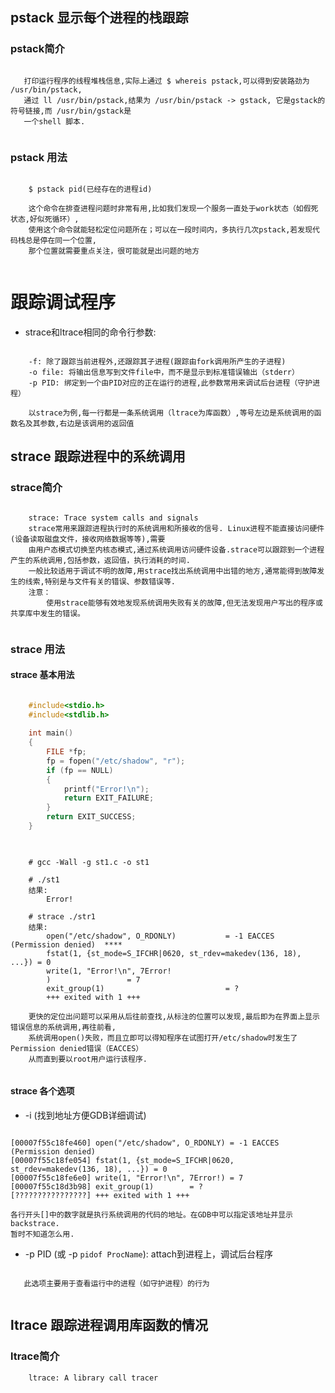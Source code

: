 
## pstack 显示每个进程的栈跟踪

### pstack简介

``` shell

   打印运行程序的线程堆栈信息,实际上通过 $ whereis pstack,可以得到安装路劲为 /usr/bin/pstack,
   通过 ll /usr/bin/pstack,结果为 /usr/bin/pstack -> gstack, 它是gstack的符号链接,而 /usr/bin/gstack是
   一个shell 脚本.
         
```

### pstack 用法

``` shell

    $ pstack pid(已经存在的进程id)
    
    这个命令在排查进程问题时非常有用,比如我们发现一个服务一直处于work状态（如假死状态,好似死循环）,
    使用这个命令就能轻松定位问题所在；可以在一段时间内，多执行几次pstack,若发现代码栈总是停在同一个位置,
    那个位置就需要重点关注，很可能就是出问题的地方
         
```

# 跟踪调试程序

- strace和ltrace相同的命令行参数:

``` shell
    
    -f: 除了跟踪当前进程外,还跟踪其子进程(跟踪由fork调用所产生的子进程)
    -o file: 将输出信息写到文件file中，而不是显示到标准错误输出（stderr）
    -p PID: 绑定到一个由PID对应的正在运行的进程,此参数常用来调试后台进程（守护进程）
    
    以strace为例,每一行都是一条系统调用（ltrace为库函数）,等号左边是系统调用的函数名及其参数,右边是该调用的返回值  
```

## strace 跟踪进程中的系统调用

### strace简介

``` shell

    strace: Trace system calls and signals 
    strace常用来跟踪进程执行时的系统调用和所接收的信号. Linux进程不能直接访问硬件(设备读取磁盘文件，接收网络数据等等),需要
    由用户态模式切换至内核态模式,通过系统调用访问硬件设备.strace可以跟踪到一个进程产生的系统调用,包括参数，返回值，执行消耗的时间.
    一般比较适用于调试不明的故障,用strace找出系统调用中出错的地方,通常能得到故障发生的线索,特别是与文件有关的错误、参数错误等.
    注意：
        使用strace能够有效地发现系统调用失败有关的故障,但无法发现用户写出的程序或共享库中发生的错误。
         
```

### strace 用法

#### strace 基本用法

``` c

    #include<stdio.h>  
    #include<stdlib.h>  
      
    int main()  
    {  
        FILE *fp;  
        fp = fopen("/etc/shadow", "r");   
        if (fp == NULL)  
        {  
            printf("Error!\n");  
            return EXIT_FAILURE;  
        }  
        return EXIT_SUCCESS;  
    }  
         
```

``` shell

    # gcc -Wall -g st1.c -o st1 
    
    # ./st1
    结果:
        Error!
        
    # strace ./str1
    结果:
        open("/etc/shadow", O_RDONLY)           = -1 EACCES (Permission denied)  ****
        fstat(1, {st_mode=S_IFCHR|0620, st_rdev=makedev(136, 18), ...}) = 0
        write(1, "Error!\n", 7Error!
        )                 = 7
        exit_group(1)                           = ?
        +++ exited with 1 +++
        
    更快的定位出问题可以采用从后往前查找,从标注的位置可以发现,最后即为在界面上显示错误信息的系统调用,再往前看,
    系统调用open()失败，而且立即可以得知程序在试图打开/etc/shadow时发生了Permission denied错误（EACCES）
    从而直到要以root用户运行该程序.
         
```

#### strace 各个选项

-  -i (找到地址方便GDB详细调试)

``` shell

[00007f55c18fe460] open("/etc/shadow", O_RDONLY) = -1 EACCES (Permission denied)
[00007f55c18fe054] fstat(1, {st_mode=S_IFCHR|0620, st_rdev=makedev(136, 18), ...}) = 0
[00007f55c18fe6e0] write(1, "Error!\n", 7Error!) = 7
[00007f55c18d3b98] exit_group(1)        = ?
[????????????????] +++ exited with 1 +++
        
各行开头[]中的数字就是执行系统调用的代码的地址。在GDB中可以指定该地址并显示backstrace.
暂时不知道怎么用.

```
 - -p PID (或 -p `pidof ProcName`): attach到进程上，调试后台程序
 
 ``` shell
 
    此选项主要用于查看运行中的进程（如守护进程）的行为
    
 
 ```
 
## ltrace 跟踪进程调用库函数的情况

### ltrace简介

``` shell
    ltrace: A library call tracer 
    
         
```